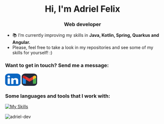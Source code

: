 <h1 align="center">Hi, I'm Adriel Felix</h1> 
<h3 align="center">Web developer</h3>

- 📚 I’m currently improving my skills in **Java, Kotlin, Spring, Quarkus and Angular.**
- Please, feel free to take a look in my repositories and see some of my skills for yourself! :)

<h3 align="left">Want to get in touch? Send me a message:</h3>
<p align="left">
<a href="https://linkedin.com/in/adriel-felix" target="blank"><img align="center" src="https://github.com/tandpfun/skill-icons/blob/main/icons/LinkedIn.svg" alt="adriel-felix" height="40" width="50" /></a>
<a href="mailto:adrielandrade3@gmail.com" target="blank"><img align="center" src="https://github.com/tandpfun/skill-icons/blob/main/icons/Gmail-Dark.svg" alt="adriel-felix" height="40" width="50" /></a>
</p>

<h3 align="left">Some languages and tools that I work with:</h3>

[![My Skills](https://skillicons.dev/icons?i=java,kotlin,spring,angular,bootstrap,js,html,css,mysql,postgres,mongodb,git)](https://skillicons.dev)

<p><img align="center" src="https://github-readme-stats.vercel.app/api/top-langs?username=adriel-dev&show_icons=true&theme=dark&locale=en&layout=compact" alt="adriel-dev" /></p>
